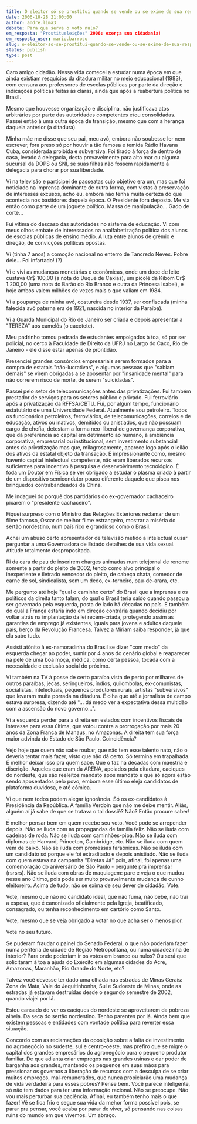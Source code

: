```yaml
---
title: O eleitor só se prostitui quando se vende ou se exime de sua responsabilidade de cidadão
date: 2006-10-28 21:00:00
author: andre.lima3
debate: Para que serve o voto nulo?
em_resposta: "Prostitueleições" 2006: exerça sua cidadania!
em_resposta_user: mario.barroso
slug: o-eleitor-so-se-prostitui-quando-se-vende-ou-se-exime-de-sua-responsabilidade-de-cidadao
status: publish 
type: post
---
```


Caro amigo cidadão.
Nessa vida comecei a estudar numa época em que ainda existiam resquícios da ditadura militar no meio educacional (1983), com censura aos professores de escolas públicas por parte da direção e indicações políticas feitas às claras, ainda que após a reabertura política no Brasil.

Mesmo que houvesse organização e disciplina, não justificava atos arbitrários por parte das autoridades competentes e/ou consolidadas. Passei então à uma outra época de transição, mesmo que com a herança daquela anterior (a ditadura).

Minha mãe me disse que seu pai, meu avô, embora não soubesse ler nem escrever, fora preso só por houvir a tão famosa e temida Rádio Havana Cuba, considerada proibida e subversiva. Foi tirado à força de dentro de casa, levado à delegacia, desta provavelmente para alto mar ou alguma sucursal da DOPS ou SNI, se suas filhas não fossem rapidamente à delegacia para chorar por sua liberdade.

Vi na televisão e participei de passeatas cujo objetivo era um, mas que foi noticiado na imprensa dominante de outra forma, com vistas à preservação de interesses excusos, acho eu, embora não tenha muita certeza do que acontecia nos bastidores daquela época. O Presidente fora deposto. Me via então como parte de um joguete político. Massa de manipulação... Gado de corte...

Fui vítima do descaso das autoridades no sistema de educação. Vi com meus olhos embate de interessados na analfabetização política dos alunos de escolas públicas de ensino médio. A luta entre alunos de grêmio e direção, de convicções políticas opostas.

Vi (tinha 7 anos) a comoção nacional no enterro de Tancredo Neves. Pobre dele... Foi infartado! (?)

Vi e vivi as mudanças monetárias e econômicas, onde um doce de leite custava Cr$ 100,00 (a nota do Duque de Caxias), um picolé da Kibom Cr$ 1.200,00 (uma nota do Barão do Rio Branco e outra da Princesa Isabel), e hoje ambos valem milhões de vezes mais o que valiam em 1984.

Vi a poupança de minha avó, costureira desde 1937, ser confiscada (minha falecida avó paterna era de 1921, nascida no interior da Paraíba).

Vi a Guarda Municipal do Rio de Janeiro ser criada e depois apresentar a "TEREZA" aos camelôs (o cacetete).

Meu padrinho tomou pedrada de estudantes empolgados à toa, só por ser policial, no cerco à Faculdade de Direito da UFRJ no Largo do Caco, Rio de Janeiro - ele disse estar apenas de prontidão.

Presenciei grandes consórcios empresariais serem formados para a compra de estatais "não-lucrativas", e algumas pessoas que "sabiam demais" se virem obrigadas a se aposentar por "insanidade mental" para não correrem risco de morte, de serem "suicidadas".

Passei pelo setor de telecomunicações antes das privatizações. Fui também prestador de serviços para os setores público e privado. Fui ferroviário após a privatização da RFFSA/CBTU. Fui, por algum tempo, funcionário estatutário de uma Universidade Federal. Atualmente sou petroleiro. Todos os funcionários petroleiros, ferroviários, de telecomunicações, correios e de educação, ativos ou inativos, demitidos ou anistiados, que não possuam cargo de chefia, detestam a forma neo-liberal de governança corporativa, que dá preferência ao capital em detrimento ao humano, à ambiência corporativa, empresarial ou institucional, sem investimento substancial antes da privatização mas que, milagrosamente, aparece logo após o leilão dos ativos da estatal objeto da transação. É impressionante como, mesmo havento capital intelectual competente, não eram liberados recursos suficientes para incentivo à pesquisa e desenvolvimento tecnológico. É foda um Doutor em Física se ver obrigado a estudar o plasma criado à partir de um dispositivo semicondutor pouco diferente daquele que pisca nos brinquedos contrabandeados da China.

Me indaguei do porquê dos partidários do ex-governador cachaceiro pixarem o "presidente cachaceiro".

Fiquei surpreso com o Ministro das Relações Exteriores reclamar de um filme famoso, Oscar de melhor filme estrangeiro, mostrar a miséria do sertão nordestino, num país rico e grandioso como o Brasil.

Achei um abuso certo apresentador de televisão metido a intelectual ousar perguntar a uma Governadora de Estado detalhes de sua vida sexual. Atitude totalmente despropositada.

Ri da cara de pau de inserirem charges animadas num telejornal de renome somente a partir do pleito de 2002, tendo como alvo principal o inexperiente e iletrado vencedor do pleito, de cabeça chata, comedor de carne de sol, sindicalista, sem um dedo, ex-torneiro, pau-de-arara, etc.

Me pergunto até hoje "qual o caminho certo" do Brasil que a imprensa e os políticos da direita tanto falam, do qual o Brasil teria saído quando passou a ser governado pela esquerda, posta de lado há décadas no país. E também do qual a França estaria indo em direção contrária quando decidiu por voltar atrás na implantação da lei recém-criada, protegendo assim as garantias de emprego já existentes, iguais para jovens e adultos daquele país, berço da Revolução Francesa. Talvez a Míriam saiba responder, já que ela sabe tudo.

Assisti atônito à ex-namoradinha do Brasil se dizer "com medo" da esquerda chegar ao poder, sumir por 4 anos do cenário global e reaparecer na pele de uma boa moça, médica, como certa pessoa, tocada com a necessidade e exclusão social do próximo.

Vi também na TV à posse de certo paraíba vista de perto por milhares de outros paraíbas, jecas, seringueiros, índios, quilombolas, ex-comunistas, socialistas, intelectuais, pequenos produtores rurais, artistas "subversivos" que levaram muita porrada na ditadura. E olha que até a jornalista de campo estava surpresa, dizendo até "... dá medo ver a expectativa dessa multidão com a ascensão do novo governo...".

Vi a esquerda perder para a direita em estados com incentivos fiscais de interesse para essa última, que votou contra a prorrogação por mais 20 anos da Zona Franca de Manaus, no Amazonas. A direita tem sua força maior advinda do Estado de São Paulo. Coincidência?

Vejo hoje que quem não sabe roubar, que não tem esse talento nato, não o deveria tentar mais fazer, visto que não dá certo. Só termina em trapalhada. É melhor deixar isso pra quem sabe. Que o faz há décadas com maestria e discrição. Aqueles que eram da ARENA, apoiados pela ditadura, caciques do nordeste, que são reeleitos mandato após mandato e que só agora estão sendo aposentados pelo povo, embora esse último eleja candidatos de plataforma duvidosa, e até cômica.

Vi que nem todos podem alegar ignorância. Só os ex-candidatos à Presidência da República. A família Verdoin que não me deixe mentir. Aliás, alguém aí já sabe de que se tratava o tal dossiê? Não? Então procure saber!

É melhor pensar bem em quem recebe seu voto. Você pode se arrepender depois. Não se iluda com as propagandas de família feliz. Não se iluda com cadeiras de roda. Não se iluda com caminhões-pipa. Não se iluda com diplomas de Harvard, Princeton, Cambridge, etc. Não se iluda com quem vem de baixo. Não se iluda com promessas faraônicas. Não se iluda com um candidato só porque ele foi extraditado e depois anistiado. Não se iluda com quem estava na campanha "Diretas Já" pois, afinal, foi apenas uma comemoração do aniversário de São Paulo - pergunte prá imprensa! (rsrsrs). Não se iluda com obras de maquiagem: pare e veja o que mudou nesse ano último, pois pode ser muito provavelmente mudança de cunho eleitoreiro. Acima de tudo, não se exima de seu dever de cidadão. Vote.

Vote, mesmo que não no candidato ideal, que não fuma, não bebe, não trai a esposa, que é canonizado oficialmente pela Igreja, beatificado, consagrado, ou tenha reconhecimento em cartório como Santo.

Vote, mesmo que se veja obrigado a votar no que acha ser o menos pior.

Vote no seu futuro.

Se puderam fraudar o painel do Senado Federal, o que não poderiam fazer numa periferia de cidade de Região Metropolitana, ou numa cidadezinha de interior? Para onde poderiam ir os votos em branco ou nulos? Ou será que solicitaram à toa a ajuda do Exército em algumas cidades do Acre, Amazonas, Maranhão, Rio Grande do Norte, etc?

Talvez você devesse ter dado uma olhada nas estradas de Minas Gerais: Zona da Mata, Vale do Jequitinhonha, Sul e Sudoeste de Minas, onde as estradas já estavam destruídas desde o segundo semestre de 2002, quando viajei por lá.

Estou cansado de ver os caciques do nordeste se aproveitarem da pobreza alheia. Da seca do sertão nordestino. Tenho parentes por lá. Ainda bem que existem pessoas e entidades com vontade política para reverter essa situação.

Concordo com as reclamações da oposição sobre a falta de investimento no agronegócio no sudeste, sul e centro-oeste, mas prefiro que se migre o capital dos grandes empresários do agronegócio para o pequeno produtor familiar. De que adianta criar empregos nas grandes usinas e dar poder de barganha aos grandes, mantendo os pequenos em suas mãos para pressionar os governos a liberação de recursos com a desculpa de se criar muitos empregos, mal-remunerados, que nunca propiciarão uma mudança de vida verdadeira para esses pobres? Pense bem. Você parece inteligente, só não tem dados para ter uma informação racional.
Não se preocupe. Não vou mais perturbar sua paciência. Afinal, eu também tenho mais o que fazer!
Vê se fica frio e segue sua vida da mehor forma possível pois, se parar pra pensar, você acaba por parar de viver, só pensando nas coisas ruins do mundo em que vivemos.
Um abraço.
